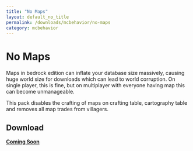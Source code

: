 ```yaml
---
title: "No Maps"
layout: default_no_title
permalink: /downloads/mcbehavior/no-maps
category: mcbehavior
---
```

# No Maps

Maps in bedrock edition can inflate your database size massively, causing huge world size for downloads which can lead to world corruption. On single player, this is fine, but on multiplayer with everyone having map this can become unmanageable. 

This pack disables the crafting of maps on crafting table, cartography table and removes all map trades from villagers.

## Download

[**Coming Soon**](#)
